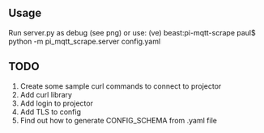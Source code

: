    ## Usage
Run server.py as debug (see png) or use:
(ve) beast:pi-mqtt-scrape paul$ python -m pi_mqtt_scrape.server config.yaml

## TODO
1. Create some sample curl commands to connect to projector
1. Add curl library
1. Add login to projector
1. Add TLS to config
2. Find out how to generate CONFIG_SCHEMA from .yaml file